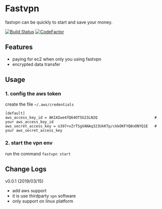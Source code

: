 # Fastvpn

fastvpn can be quickly to start and save your money.

[![Build Status](https://travis-ci.org/Jamlee/fastvpn.svg?branch=master)](https://travis-ci.org/Jamlee/fastvpn)
[![CodeFactor](https://www.codefactor.io/repository/github/jamlee/fastvpn/badge)](https://www.codefactor.io/repository/github/jamlee/fastvpn)

## Features

- paying for ec2 when only you using fastvpn
- encrypted data transfer

## Usage

### 1. config the aws token

create the file `~/.aws/credentials`

```
[default]
aws_access_key_id = AKIAIwe4fQ64OT5G23LN2Q                          # your aws_access_key_id
aws_secret_access_key = o397+vZrTSgVANAq323UkKTp/ckkOKFYQ8nONYQ1E   # your aws_secret_access_key
```

### 2. start the vpn env

run the command `fastvpn start`


## Change Logs

v0.0.1 (2019/03/15)
- add aws support
- it is use thirdparty `vpn` software
- only support on linux platform

